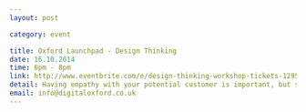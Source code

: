 ```yaml
---
layout: post

category: event

title: Oxford Launchpad - Design Thinking
date: 16.10.2014
time: 6pm - 8pm
link: http://www.eventbrite.com/e/design-thinking-workshop-tickets-12953465163
detail: Having empathy with your potential customer is important, but so is designing a product that will actually be bought. Discover Design Thinking and experience how it can help you achieve a better market fit for your ideas and products.
email: info@digitaloxford.co.uk
---
```

